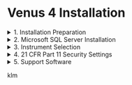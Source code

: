 # Venus 4 Installation

<details>

<summary>1. Installation Preparation</summary>

1.  Select yes when prompted to install the SQL database.

    ![](<../../.gitbook/assets/6 (2) (1) (1) (1).png>)

    ![](<../../.gitbook/assets/5 (2) (1) (1) (1).png>)


2.  Close the Portable WinCDEmu. The installation drive is now mounted on your computer. Open the drive and select the Microlab\_Star folder. Right click on the setup application and select run as administrator. (Note: Administrator rights are needed to install the software properly.)

    ![](<../../.gitbook/assets/4 (2) (1) (1) (1).png>)


3.  Select mount image, mount the Microlab STAR Software VENUS four base package 4.5.0.5217 and select open.\


    ![](<../../.gitbook/assets/3 (2) (1) (1) (1).png>)


4.  Select yes when prompted to install the Portable WINCDEmu Driver.

    ![](<../../.gitbook/assets/2 (1) (1) (1) (1) (1) (1) (1) (1).png>)


5.  Open the Portable WinCDEmu-4.0. application located in the Venus 4 software folde

    <figure><img src="../../.gitbook/assets/1 (1) (1) (1) (1) (1) (1) (1) (1).png" alt="" width="449"><figcaption></figcaption></figure>



</details>

<details>

<summary>2. Microsoft SQL Server Installation</summary>

Using VENUS Software requires access to a Microsoft SQL Server. If the “Microsoft SQL Server 2014 SP2 Express Edition” is not installed at this point, a prompt will be displayed requiring a location and to access information from the Microsoft SQL Server after completion of the software installation.

1.  During installation, a prompt will be displayed asking if the SQL Server 2014 Service Pack 2 (SP2) shal be installed.

    <figure><img src="../../.gitbook/assets/image (1) (1) (1) (1) (1) (1) (1) (1) (1) (1) (1) (1) (1) (1) (1) (1) (1) (1) (1) (1).png" alt="" width="267"><figcaption></figcaption></figure>
2. Click \[Yes] to continue. If \[No] is chosen, please prepare the following information to be able to use another SQL Server:
   * Microsoft SQL Server Location
   * Database User Name and Password
3.  Click \[Next >] to continue.

    <figure><img src="../../.gitbook/assets/image (2) (1) (1) (1) (1) (1) (1) (1) (1) (1) (1) (1) (1) (1) (1) (1) (1) (1) (1).png" alt="" width="378"><figcaption></figcaption></figure>
4.  Click \[Yes] to continue after the virus protection software and all other applications have been closed.

    <figure><img src="../../.gitbook/assets/image (3) (1) (1) (1) (1) (1) (1) (1) (1) (1) (1) (1) (1) (1) (1) (1) (1).png" alt="" width="378"><figcaption></figcaption></figure>
5.  Click \[Yes] to continue.

    <figure><img src="../../.gitbook/assets/image (4) (1) (1) (1) (1) (1) (1) (1) (1) (1) (1) (1) (1) (1) (1) (1) (1).png" alt="" width="378"><figcaption></figcaption></figure>
6.  If necessary, change the installation destination and click \[Next >] to continue.

    <figure><img src="../../.gitbook/assets/image (5) (1) (1) (1) (1) (1) (1) (1) (1) (1) (1) (1) (1) (1) (1).png" alt="" width="378"><figcaption></figcaption></figure>

</details>

<details>

<summary>3. ‌Instrument Selection</summary>

1. Select the instrument from the dialog shown. This will install one of the following instrument deck layouts as the default layout.
2.  Click \[Next >] to continue.

    <figure><img src="../../.gitbook/assets/image (6) (1) (1) (1) (1) (1) (1) (1) (1) (1) (1) (1) (1) (1).png" alt="" width="378"><figcaption></figcaption></figure>
3.  Click \[Install] to continue with the installation process.

    <figure><img src="../../.gitbook/assets/image (7) (1) (1) (1) (1) (1) (1) (1) (1) (1) (1) (1) (1).png" alt="" width="378"><figcaption></figcaption></figure>
4.  Specify the laboratory name and click \[Next >] to confirm the name.

    <figure><img src="../../.gitbook/assets/image (8) (1) (1) (1) (1) (1) (1) (1) (1) (1) (1) (1) (1).png" alt="" width="378"><figcaption></figcaption></figure>
5. The installation of the VENUS Software will now start.

<img src="../../.gitbook/assets/image (9) (1) (1) (1) (1) (1) (1) (1) (1) (1) (1) (1) (1).png" alt="" data-size="original">



</details>

<details>

<summary>4. ‌21 CFR Part 11 Security Settings‌</summary>

1.  The security requirements can be defined in the following screens:

    <figure><img src="../../.gitbook/assets/image (10) (1) (1) (1) (1) (1) (1) (1) (1) (1) (1) (1).png" alt="" width="378"><figcaption></figcaption></figure>

    1. **Restrict Functionality by User logon**\
       For more information about the controlled access functionality, refer to Section 2.4 Authentication Systems. The access rights of the current user are monitored. By installation default, it is set to: OFF
    2. **Record (all) File Names in the Runtime Trace**\
       All the linked file names such as deck layout, liquid classes, labware, etc. are logged (Log File) at the end of each method run. By installation default, it is set to: OFF
    3. **Use File Checksums to Validate Files**\
       Verify the checksum of the method and of all the linked files such as the deck layout, liquid classes, labware, etc. If a file is corrupted, the software will detect it. Enable/disable checksum verification of files. By installation default, it is set to: ON If "Record (all) file names in the runtime trace" is selected, the screen shown below is displayed.\\
2.  Click \[Finish] to complete the installation.

    <figure><img src="../../.gitbook/assets/image (11) (1) (1) (1) (1) (1) (1) (1) (1) (1) (1) (1).png" alt="" width="378"><figcaption></figcaption></figure>
3.  Select the security requirements that are needed and click \[Next >] to continue.\\

    <figure><img src="../../.gitbook/assets/image (12) (1) (1) (1) (1) (1) (1) (1) (1) (1) (1) (1).png" alt="" width="378"><figcaption></figcaption></figure>

    1. **Enable Versioning and Validation of Files**\
       By installation default, it is set to: OFF
    2. **Enable Viewing of File History**\
       By installation default, it is set to: OFF\
       If "Enable viewing of file history" is selected, the screen shown below is displayed. 4. Select the security requirements that are needed and click \[Next >] to continue. • Force Audit Trail for All File Changes By installation
4.  Select the security requirements that are needed and click \[Next >] to continue.

    <figure><img src="../../.gitbook/assets/image (13) (1) (1) (1) (1) (1) (1) (1) (1) (1) (1) (1).png" alt="" width="378"><figcaption></figcaption></figure>

    1. **Force Audit Trail for All File Changes**\
       By installation default, it is set to: OFF
5.  Click \[Finish] to complete the installation of the VENUS Software.

    <figure><img src="../../.gitbook/assets/image (14) (1) (1) (1) (1) (1) (1) (1) (1) (1) (1) (1).png" alt="" width="378"><figcaption></figcaption></figure>

\\

</details>

<details>

<summary>5. ‌Support Software</summary>

After the successful installation of VENUS Software, the installation program for the Hamilton Support Software will start automatically.

1.  Select the labware, libraries and methods which are needed for the daily work by ticking the appropriate boxes. Click \[Next >] to continue.

    <figure><img src="../../.gitbook/assets/image (15) (1) (1) (1) (1) (1) (1) (1) (1) (1) (1) (1).png" alt="" width="341"><figcaption></figcaption></figure>
2.  Click \[Install] to begin the installation of the selected features for the Hamilton Support Software.\\

    <figure><img src="../../.gitbook/assets/image (16) (1) (1) (1) (1) (1) (1) (1) (1) (1) (1) (1).png" alt="" width="378"><figcaption></figcaption></figure>
3.  The installation of the features will take a few minutes.

    <figure><img src="../../.gitbook/assets/image (17) (1) (1) (1) (1) (1) (1) (1) (1) (1) (1) (1).png" alt="" width="378"><figcaption></figcaption></figure>
4.  Click \[Finish] to complete the installation of the Hamilton Support Software.\\

    <figure><img src="../../.gitbook/assets/image (18) (1) (1) (1) (1) (1) (1) (1) (1) (1) (1) (1).png" alt="" width="378"><figcaption></figcaption></figure>
5.  After the successful installation of VENUS Software, find the Version Information under “Windows -> Start -> All Programs -> HAMILTON -> Version Info”. This tool provides information about the currently installed VENUS Software.

    <figure><img src="../../.gitbook/assets/image (19) (1) (1) (1) (1) (1) (1) (1) (1) (1) (1) (1).png" alt="" width="360"><figcaption></figcaption></figure>

\\

</details>





klm
